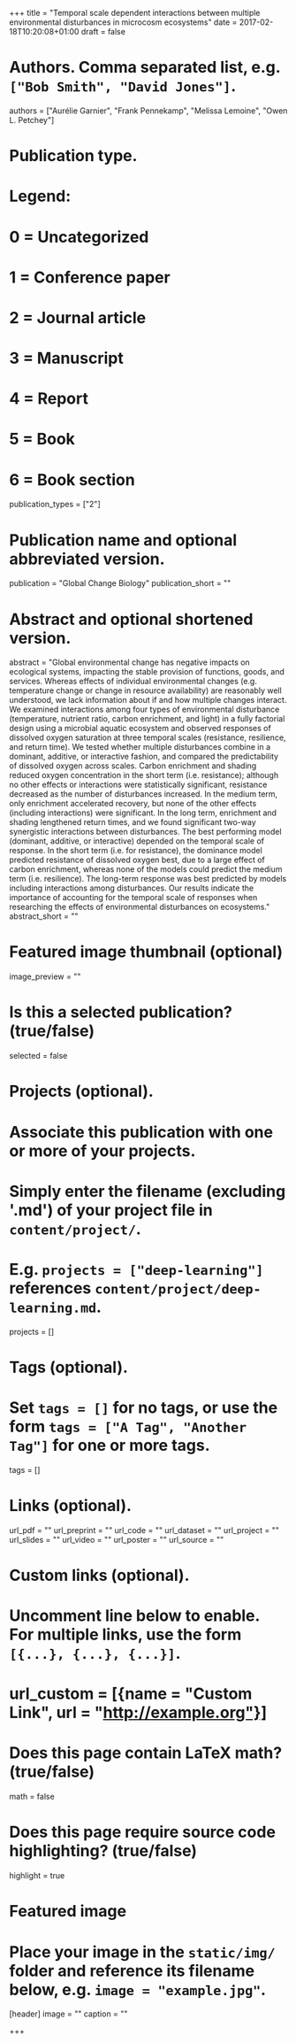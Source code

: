 +++
title = "Temporal scale dependent interactions between multiple environmental disturbances in microcosm ecosystems"
date = 2017-02-18T10:20:08+01:00
draft = false

# Authors. Comma separated list, e.g. `["Bob Smith", "David Jones"]`.
authors = ["Aurélie Garnier", "Frank Pennekamp", "Melissa Lemoine", "Owen L. Petchey"]

# Publication type.
# Legend:
# 0 = Uncategorized
# 1 = Conference paper
# 2 = Journal article
# 3 = Manuscript
# 4 = Report
# 5 = Book
# 6 = Book section
publication_types = ["2"]

# Publication name and optional abbreviated version.
publication = "Global Change Biology"
publication_short = ""

# Abstract and optional shortened version.
abstract = "Global environmental change has negative impacts on ecological systems, impacting the stable provision of functions, goods, and services. Whereas effects of individual environmental changes (e.g. temperature change or change in resource availability) are reasonably well understood, we lack information about if and how multiple changes interact. We examined interactions among four types of environmental disturbance (temperature, nutrient ratio, carbon enrichment, and light) in a fully factorial design using a microbial aquatic ecosystem and observed responses of dissolved oxygen saturation at three temporal scales (resistance, resilience, and return time). We tested whether multiple disturbances combine in a dominant, additive, or interactive fashion, and compared the predictability of dissolved oxygen across scales. Carbon enrichment and shading reduced oxygen concentration in the short term (i.e. resistance); although no other effects or interactions were statistically significant, resistance decreased as the number of disturbances increased. In the medium term, only enrichment accelerated recovery, but none of the other effects (including interactions) were significant. In the long term, enrichment and shading lengthened return times, and we found significant two-way synergistic interactions between disturbances. The best performing model (dominant, additive, or interactive) depended on the temporal scale of response. In the short term (i.e. for resistance), the dominance model predicted resistance of dissolved oxygen best, due to a large effect of carbon enrichment, whereas none of the models could predict the medium term (i.e. resilience). The long-term response was best predicted by models including interactions among disturbances. Our results indicate the importance of accounting for the temporal scale of responses when researching the effects of environmental disturbances on ecosystems."
abstract_short = ""

# Featured image thumbnail (optional)
image_preview = ""

# Is this a selected publication? (true/false)
selected = false

# Projects (optional).
#   Associate this publication with one or more of your projects.
#   Simply enter the filename (excluding '.md') of your project file in `content/project/`.
#   E.g. `projects = ["deep-learning"]` references `content/project/deep-learning.md`.
projects = []

# Tags (optional).
#   Set `tags = []` for no tags, or use the form `tags = ["A Tag", "Another Tag"]` for one or more tags.
tags = []

# Links (optional).
url_pdf = ""
url_preprint = ""
url_code = ""
url_dataset = ""
url_project = ""
url_slides = ""
url_video = ""
url_poster = ""
url_source = ""

# Custom links (optional).
#   Uncomment line below to enable. For multiple links, use the form `[{...}, {...}, {...}]`.
# url_custom = [{name = "Custom Link", url = "http://example.org"}]

# Does this page contain LaTeX math? (true/false)
math = false

# Does this page require source code highlighting? (true/false)
highlight = true

# Featured image
# Place your image in the `static/img/` folder and reference its filename below, e.g. `image = "example.jpg"`.
[header]
image = ""
caption = ""

+++

